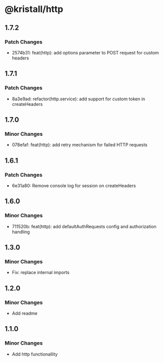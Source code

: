 # @kristall/http

## 1.7.2

### Patch Changes

- 2574b31: feat(http): add options parameter to POST request for custom headers

## 1.7.1

### Patch Changes

- 8a3e9ad: refactor(http.service): add support for custom token in createHeaders

## 1.7.0

### Minor Changes

- 078efaf: feat(http): add retry mechanism for failed HTTP requests

## 1.6.1

### Patch Changes

- 6e31a80: Remove console log for session on createHeaders

## 1.6.0

### Minor Changes

- 711520b: feat(http): add defaultAuthRequests config and authorization handling

## 1.3.0

### Minor Changes

- Fix: replace internal imports

## 1.2.0

### Minor Changes

- Add readme

## 1.1.0

### Minor Changes

- Add http functionallity
